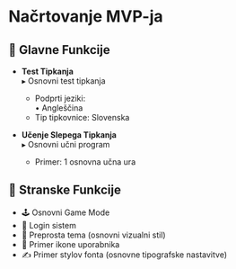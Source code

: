 # Načrtovanje MVP-ja

## 🎯 Glavne Funkcije
- **Test Tipkanja**  
  ▸ Osnovni test tipkanja  
  - Podprti jeziki:  
    • Angleščina   
  - Tip tipkovnice: Slovenska

- **Učenje Slepega Tipkanja**  
  ▸ Osnovni učni program  
  - Primer: 1 osnovna učna ura

## 🔧 Stranske Funkcije
- 🕹️ Osnovni Game Mode
- 🔐 Login sistem
- 🎨 Preprosta tema (osnovni vizualni stil)
- 🌟 Primer ikone uporabnika
- ✍️ Primer stylov fonta (osnovne tipografske nastavitve)
